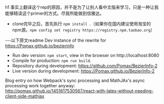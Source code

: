 
h1 事实上翻译这个rep的原因，并不是为了让别人看中文版来学习，只是一种让我能够精读这个primer的方式。尽我所能做到信雅达。

- clone完毕之后，首先执行 `npm install `.（如果你在国内建议使用淘宝的npm源。`npm config set registry https://registry.npm.taobao.org`）

---以下原文readme
Dev instance of the rewrite for https://Pomax.github.io/bezierinfo

- Run dev version: `npm start`, view in the browser on http://localhost:8080
- Compile for production: `npm run build`.
- Repository during development: https://github.com/Pomax/BezierInfo-2
- Live version during development: https://Pomax.github.io/BezierInfo-2

Blog entry on how Webpack's sync processing and MathJAx's async processing work together anyway: http://pomax.github.io/1451617530567/react-with-latex-without-needing-client-side-mathjax
